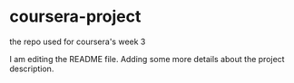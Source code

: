 # coursera-project
the repo used for coursera's week 3

I am editing the README file. Adding some more details about the project description.

